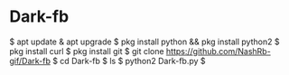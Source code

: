 # Dark-fb


$ apt update & apt upgrade
$ pkg install python && pkg install python2
$ pkg install curl
$ pkg install git
$ git clone https://github.com/NashRb-gif/Dark-fb
$ cd Dark-fb
$ ls
$ python2 Dark-fb.py
$ 
